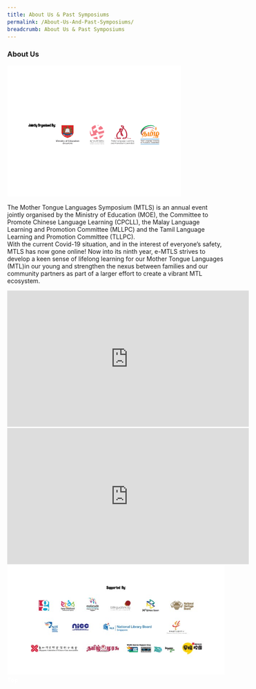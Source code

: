 ```yaml
---
title: About Us & Past Symposiums
permalink: /About-Us-And-Past-Symposiums/
breadcrumb: About Us & Past Symposiums
---
```

### About Us
<div>
<img src="/images/Organiser-Banner.png">
<p>The Mother Tongue Languages Symposium (MTLS) is an annual event jointly organised by the Ministry of Education (MOE), the Committee to Promote Chinese Language Learning (CPCLL), the Malay Language Learning and Promotion Committee (MLLPC) and the Tamil Language Learning and Promotion Committee (TLLPC). <br/>
With the current Covid-19 situation, and in the interest of everyone’s safety, MTLS has now gone online! Now into its ninth year, e-MTLS strives to develop a keen sense of lifelong learning for our Mother Tongue Languages (MTL)in our young and strengthen the nexus between families and our community partners as part of a larger effort to create a vibrant MTL ecosystem.</p>

<iframe width="560" height="315" src="https://www.youtube.com/embed/wvuiXKf_bJ4" frameborder="0" allow="accelerometer; autoplay; encrypted-media; gyroscope; picture-in-picture" allowfullscreen></iframe>
<iframe width="560" height="315" src="https://www.youtube.com/embed/RXaW1jeuEj4" frameborder="0" allow="accelerometer; autoplay; encrypted-media; gyroscope; picture-in-picture" allowfullscreen></iframe>
<img src="/images/Supporter-logo-2.jpeg">
</div>

<div class="btntop"><a href="#top" style="text-decoration:none;"><span style="color:white"><b>Top</b></span></a></div>
